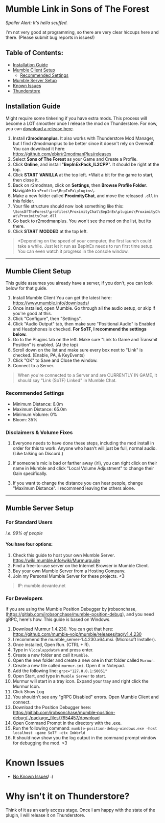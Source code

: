 # Mumble Link in Sons of The Forest
*Spoiler Alert: It's hella scuffed.*


I'm not very good at programming, so there are very clear hiccups here and there. (Please submit bug reports in issues!)

## Table of Contents:
- [Installation Guide](https://github.com/WWYDF/SoTF-ProximityChat#installation-guide)
- [Mumble Client Setup](https://github.com/WWYDF/SoTF-ProximityChat#mumble-client-setup)
  - [Recommended Settings](https://github.com/WWYDF/SoTF-ProximityChat#recommended-settings)
- [Mumble Server Setup](https://github.com/WWYDF/SoTF-ProximityChat#mumble-server-setup)
- [Known Issues](https://github.com/WWYDF/SoTF-ProximityChat#known-issues)
- [Thunderstore](https://github.com/WWYDF/SoTF-ProximityChat#why-isnt-it-on-thunderstore)



## Installation Guide
Might require some tinkering if you have extra mods. This process will become a LOT smoother once I release the mod on Thunderstore. For now, you can [download a release here](https://github.com/WWYDF/SoTF-ProximityChat/releases).


1. Install **r2modmanplus**. It also works with Thunderstore Mod Manager, but I find r2modmanplus to be better since it doesn't rely on Overwolf. You can download it here: https://github.com/ebkr/r2modmanPlus/releases
2. Select **Sons of The Forest** as your Game and Create a Profile.
3. Click **Online**, and install "**BepInExPack_IL2CPP**". It should be right at the top.
4. Click **START VANILLA** at the top left. *Wait a bit for the game to start, then close it.
5. Back on r2modman, click on **Settings**, then **Browse Profile Folder**. Navigate to `<Profile>\BepInEx\plugins\`.
6. Make a new folder called **ProximityChat**, and move the released `.dll` in this folder.
7. Your file structure should now look something like this: `\SonsOfTheForest\profiles\ProximityChat\BepInEx\plugins\ProximityChat\ProximityChat.dll`
8. Go back to r2modmanplus. You won't see the mod on the list, but its there.
9. Click **START MODDED** at the top left.

> *Depending on the speed of your computer, the first launch could take a while. Just let it run as BepInEx needs to run first time setup. You can even watch it progress in the console window.

---

## Mumble Client Setup
This guide assumes you already have a server, if you don't, you can look below for that guide.

1. Install Mumble Client You can get the latest here: https://www.mumble.info/downloads/
2. Once installed, open Mumble. Go through all the audio setup, or skip if you're good at this.
3. Click "Configure", then "Settings".
4. Click "Audio Output" tab, then make sure "Positional Audio" is Enabled and Headphones is checked. **For SoTF, I recommend the settings below.**
5. Go to the Plugins tab on the left. Make sure "Link to Game and Transmit Position" is enabled. (At the top)
6. Scroll down on the list and make sure every box next to "Link" is checked. (Enable, PA, & KeyEvents)
7. Click "OK" to Save and Close the window.
8. Connect to a Server.

> When you're connected to a Server and are CURRENTLY IN GAME, it should say "Link (SoTF) Linked" in Mumble Chat.


### Recommended Settings
- Minimum Distance: 6.0m
- Maximum Distance: 65.0m
- Minimum Volume: 0%
- Bloom: 35%

### Disclaimers & Volume Fixes
1. Everyone needs to have done these steps, including the mod install in order for this to work. Anyone who hasn't will just be full, normal audio. (Like talking on Discord.)

2. If someone's mic is bad or farther away (irl), you can right click on their name in Mumble and click "Local Volume Adjustment" to change their Gain specifically.

3. If you want to change the distance you can hear people, change "Maximum Distance". I recommend leaving the others alone.

---

## Mumble Server Setup

### For Standard Users
*i.e. 99% of people*


#### You have four options:
1. Check this guide to host your own Mumble Server. https://wiki.mumble.info/wiki/Murmurguide
2. Find a free-to-use server on the Internet Browser in Mumble Client.
3. Buy your own Mumble Server from a Hosting Company.
4. Join my Personal Mumble Server for these projects. <3
> IP: mumble.devante.net


### For Developers
If you are using the Mumble Position Debugger by jrobsonchase, (https://gitlab.com/jrobsonchase/mumble-position-debug), and you need gRPC, here's how. This guide is based on Windows.

1. Download Murmur 1.4.230. You can get that here: https://github.com/mumble-voip/mumble/releases/tag/v1.4.230
2. I recommend the mumble_server-1.4.230.x64.msi. (Microsoft Installer).
3. Once installed, Open Run. (CTRL + R).
4. Type in `%localappdata%` and press enter.
5. Create a new folder and call it `Mumble`.
6. Open the new folder and create a new one in that folder called `Murmur`.
7. Create a new file called `murmur.ini`. Open it in Notepad.
8. Add the following line: `grpc="127.0.0.1:50051"`
9. Open Start, and type in `Mumble Server` to start.
10. Murmur will start in a tray icon. Expand your tray and right click the Murmur Icon.
11. Click Show Log
12. You shouldn't see any "gRPC Disabled" errors. Open Mumble Client and connect.
13. Download the Position Debugger here: https://gitlab.com/jrobsonchase/mumble-position-debug/-/package_files/7654457/download
14. Open Command Prompt in the directory with the .exe.
15. Run the following command: `mumble-position-debug-windows.exe -host localhost -game SoTF -ctx InWorld`
16. It should now show you the log output in the command prompt window for debugging the mod. <3

# Known Issues

- [No Known Issues](https://github.com/WWYDF/SoTF-ProximityChat/issues)! :)


# Why isn't it on Thunderstore?
Think of it as an early access stage. Once I am happy with the state of the plugin, I will release it on Thunderstore.
